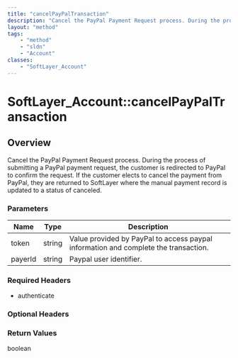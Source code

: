 ```yaml
---
title: "cancelPayPalTransaction"
description: "Cancel the PayPal Payment Request process. During the process of submitting a PayPal payment request, the customer is re... "
layout: "method"
tags:
    - "method"
    - "sldn"
    - "Account"
classes:
    - "SoftLayer_Account"
---
```

# SoftLayer_Account::cancelPayPalTransaction
## Overview 
Cancel the PayPal Payment Request process. During the process of submitting a PayPal payment request, the customer is redirected to PayPal to confirm the request.  If the customer elects to cancel the payment from PayPal, they are returned to SoftLayer where the manual payment record is updated to a status of canceled. 

### Parameters 
|Name | Type | Description |
| --- | --- | --- |
|token| string| Value provided by PayPal to access paypal information and complete the transaction.|
|payerId| string| Paypal user identifier.|


### Required Headers
* authenticate

### Optional Headers

### Return Values
boolean

